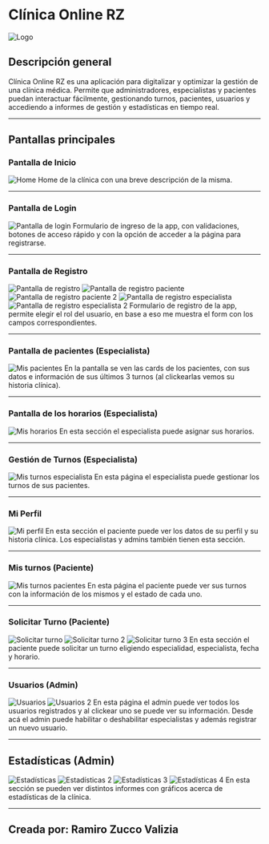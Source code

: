 # Clínica Online RZ

![Logo](screenshots/logo.png)

## Descripción general

Clínica Online RZ es una aplicación para digitalizar y optimizar la gestión de una clínica médica. Permite que administradores, especialistas y pacientes puedan interactuar fácilmente, gestionando turnos, pacientes, usuarios y accediendo a informes de gestión y estadísticas en tiempo real.

---

## Pantallas principales

### **Pantalla de Inicio**
![Home](screenshots/home.png)
Home de la clínica con una breve descripción de la misma.

---

### **Pantalla de Login**
![Pantalla de login](screenshots/login.png)
Formulario de ingreso de la app, con validaciones, botones de acceso rápido y con la opción de acceder a la página para registrarse.

---

### **Pantalla de Registro**
![Pantalla de registro](screenshots/registro.png)
![Pantalla de registro paciente](screenshots/registro-paciente.png)
![Pantalla de registro paciente 2](screenshots/registro-paciente-2.png)
![Pantalla de registro especialista](screenshots/registro-especialista.png)
![Pantalla de registro especialista 2](screenshots/registro-especialista-2.png)
Formulario de registro de la app, permite elegir el rol del usuario, en base a eso me muestra el form con los campos correspondientes.

---

### **Pantalla de pacientes (Especialista)**
![Mis pacientes](screenshots/mis-pacientes.png)
En la pantalla se ven las cards de los pacientes, con sus datos e información de sus últimos 3 turnos (al clickearlas vemos su historia clínica).

---

### **Pantalla de los horarios (Especialista)**
![Mis horarios](screenshots/mis-horarios.png)
En esta sección el especialista puede asignar sus horarios.

---

### **Gestión de Turnos (Especialista)**
![Mis turnos especialista](screenshots/mis-turnos-especialista.png)
En esta página el especialista puede gestionar los turnos de sus pacientes.

---

### **Mi Perfil**
![Mi perfil](screenshots/mi-perfil.png)
En esta sección el paciente puede ver los datos de su perfil y su historia clínica. Los especialistas y admins también tienen esta sección.

---

### **Mis turnos (Paciente)**
![Mis turnos pacientes](screenshots/mis-turnos-paciente.png)
En esta página el paciente puede ver sus turnos con la información de los mismos y el estado de cada uno.

---

### **Solicitar Turno (Paciente)**
![Solicitar turno](screenshots/solicitar-turno.png)
![Solicitar turno 2](screenshots/solicitar-turno-2.png)
![Solicitar turno 3](screenshots/solicitar-turno-3.png)
En esta sección el paciente puede solicitar un turno eligiendo especialidad, especialista, fecha y horario.

---

### **Usuarios (Admin)**
![Usuarios](screenshots/usuarios.png)
![Usuarios 2](screenshots/usuarios-2.png)
En esta página el admin puede ver todos los usuarios registrados y al clickear uno se puede ver su información. Desde acá el admin puede habilitar o deshabilitar especialistas y además registrar un nuevo usuario.

---

## Estadísticas (Admin)
![Estadísticas](screenshots/estadisticas.png)
![Estadísticas 2](screenshots/estadisticas-2.png)
![Estadísticas 3](screenshots/estadisticas-3.png)
![Estadísticas 4](screenshots/estadisticas-4.png)
En esta sección se pueden ver distintos informes con gráficos acerca de estadísticas de la clínica.

---

## Creada por: Ramiro Zucco Valizia

